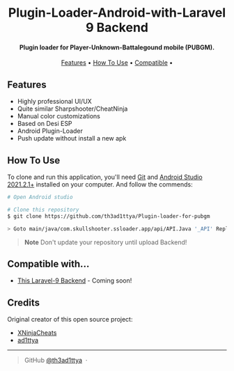 <h1 align="center">
  Plugin-Loader-Android-with-Laravel 9 Backend
  <br>
</h1>

<h4 align="center">Plugin loader for Player-Unknown-Battalegound mobile (PUBGM).</h4>

<p align="center">
  <a href="#features">Features</a> •
  <a href="#how-to-use">How To Use</a> •
  <a href="#compatible-with">Compatible</a> •
</p>

## Features

- Highly professional UI/UX
- Quite similar Sharpshooter/CheatNinja
- Manual color customizations
- Based on Desi ESP
- Android Plugin-Loader
- Push update without install a new apk

## How To Use

To clone and run this application, you'll need [Git](https://git-scm.com) and [Android Studio 2021.2.1+](https://developer.android.com/) installed on your computer. And follow the commends:

```bash
# Open Android studio

# Clone this repository
$ git clone https://github.com/th3ad1ttya/Plugin-loader-for-pubgm

> Goto main/java/com.skullshooter.ssloader.app/api/API.Java '_API' Replace with your server url

```

> **Note**
> Don't update your repository until upload Backend!

## Compatible with...

- [This Laravel-9 Backend](https://github.com/th3ad1ttya/) - Coming soon!

## Credits

Original creator of this open source project:

- [XNinjaCheats](https://t.me/xninjaxheats)
- [ad1ttya](https://github.com/th3ad1ttya)

---

> GitHub [@th3ad1ttya](https://github.com/th3ad1ttya) &nbsp;&middot;&nbsp;
